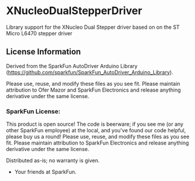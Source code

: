# XNucleoDualStepperDriver
Library support for the XNucleo Dual Stepper driver based on on the ST Micro L6470 stepper driver


License Information
-------------------
Derived from the SparkFun AutoDriver Arduino Library (https://github.com/sparkfun/SparkFun_AutoDriver_Arduino_Library).

Please use, reuse, and modify these files as you see fit. Please maintain attribution to Ofer Mazor and SparkFun Electronics and release anything derivative under the same license.

### SparkFun License:
This product is open source! 
The code is beerware; if you see me (or any other SparkFun employee) at the local, and you've found our code helpful, please buy us a round!
Please use, reuse, and modify these files as you see fit. Please maintain attribution to SparkFun Electronics and release anything derivative under the same license.

Distributed as-is; no warranty is given.

- Your friends at SparkFun.
